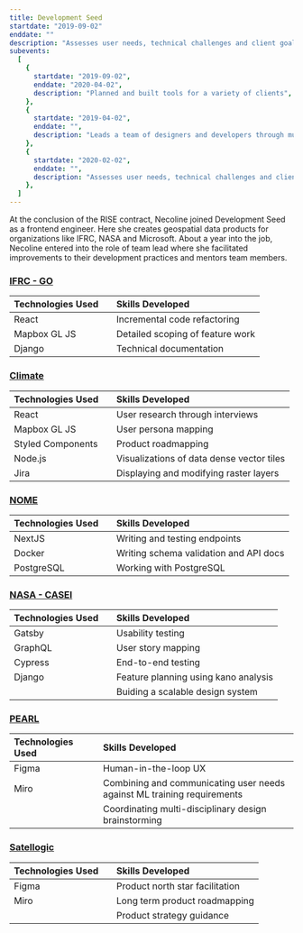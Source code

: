 ```yaml
---
title: Development Seed
startdate: "2019-09-02"
enddate: ""
description: "Assesses user needs, technical challenges and client goals to create product roadmaps and technical implementation plans"
subevents:
  [
    {
      startdate: "2019-09-02",
      enddate: "2020-04-02",
      description: "Planned and built tools for a variety of clients",
    },
    {
      startdate: "2019-04-02",
      enddate: "",
      description: "Leads a team of designers and developers through multiple projects while building shared tools, processes and standards to elevate our practice",
    },
    {
      startdate: "2020-02-02",
      enddate: "",
      description: "Assesses user needs, technical challenges and client goals to create product road maps and technical implementation plans",
    },
  ]
---
```


At the conclusion of the RISE contract, Necoline joined Development Seed as a frontend engineer. Here she creates geospatial data products for organizations like IFRC, NASA and Microsoft. About a year into the job, Necoline entered into the role of team lead where she facilitated improvements to their development practices and mentors team members.

### [IFRC - GO](https://go.ifrc.org/)

| Technologies Used |     | Skills Developed                 |
| :---------------- | :-: | :------------------------------- |
| React             |     | Incremental code refactoring     |
| Mapbox GL JS      |     | Detailed scoping of feature work |
| Django            |     | Technical documentation          |

### [Climate](https://climate.com/)

| Technologies Used |     | Skills Developed                          |
| :---------------- | :-: | :---------------------------------------- |
| React             |     | User research through interviews          |
| Mapbox GL JS      |     | User persona mapping                      |
| Styled Components |     | Product roadmapping                       |
| Node.js           |     | Visualizations of data dense vector tiles |
| Jira              |     | Displaying and modifying raster layers    |

### [NOME](https://trajectorymagazine.com/open-source-in-the-intelligence-community/)

| Technologies Used |     | Skills Developed                       |
| :---------------- | :-: | :------------------------------------- |
| NextJS            |     | Writing and testing endpoints          |
| Docker            |     | Writing schema validation and API docs |
| PostgreSQL        |     | Working with PostgreSQL                |

### [NASA - CASEI](https://impact.earthdata.nasa.gov/casei/)

| Technologies Used |     | Skills Developed                     |
| :---------------- | :-: | :----------------------------------- |
| Gatsby            |     | Usability testing                    |
| GraphQL           |     | User story mapping                   |
| Cypress           |     | End-to-end testing                   |
| Django            |     | Feature planning using kano analysis |
|                   |     | Buiding a scalable design system     |

### [PEARL](https://developmentseed.org/projects/pearl-land-mapping)

| Technologies Used |     | Skills Developed                                                        |
| :---------------- | :-: | :---------------------------------------------------------------------- |
| Figma             |     | Human-in-the-loop UX                                                    |
| Miro              |     | Combining and communicating user needs against ML training requirements |
|                   |     | Coordinating multi-disciplinary design brainstorming                    |

### [Satellogic](https://satellogic.com/)

| Technologies Used |     | Skills Developed                |
| :---------------- | :-: | :------------------------------ |
| Figma             |     | Product north star facilitation |
| Miro              |     | Long term product roadmapping   |
|                   |     | Product strategy guidance       |
